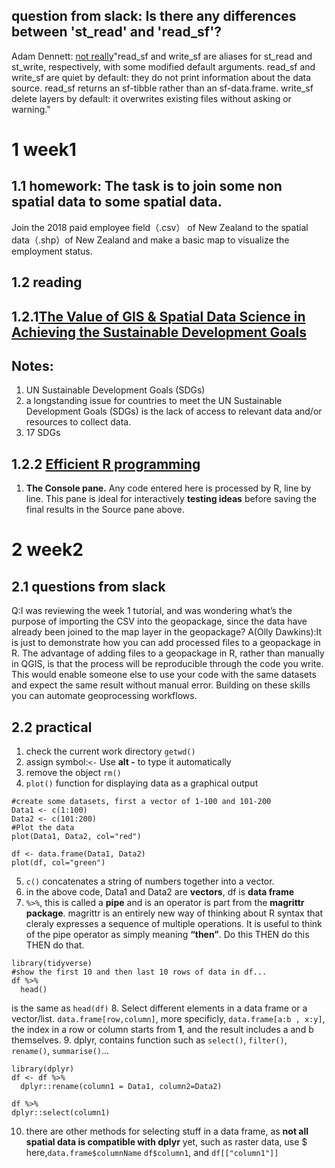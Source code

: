 ## question from slack: Is there any differences between 'st_read' and 'read_sf'?

Adam Dennett: [not really](https://r-spatial.github.io/sf/reference/st_read.html)"read_sf and write_sf are aliases for st_read and st_write, respectively, with some modified default arguments. read_sf and write_sf are quiet by default: they do not print information about the data source. read_sf returns an sf-tibble rather than an sf-data.frame. write_sf delete layers by default: it overwrites existing files without asking or warning."

# 1 week1
## 1.1 homework: The task is to join some non spatial data to some spatial data.
Join the 2018 paid employee field（.csv） of New Zealand  to the spatial data（.shp）of New Zealand and make a basic map to visualize the employment status.

## 1.2 reading
## 1.2.1[The Value of GIS & Spatial Data Science in Achieving the Sustainable Development Goals](https://complexsystemstheory.net/2020/09/23/gis-and-the-sustainable-development-goals/)
## Notes: 
  1. UN Sustainable Development Goals (SDGs)
  2. a longstanding issue for countries to meet the UN Sustainable Development Goals (SDGs) is the lack of access to relevant data and/or resources to collect data.
  3. 17 SDGs

## 1.2.2 [Efficient R programming](https://csgillespie.github.io/efficientR/)
  1. **The Console pane.** Any code entered here is processed by R, line by line. This pane is ideal for interactively **testing ideas** before saving the final results in the Source pane above.



# 2 week2
## 2.1 questions from slack
Q:I was reviewing the week 1 tutorial, and was wondering what’s the purpose of importing the CSV into the geopackage, since the data have already been joined to the map layer in the geopackage?
A(Olly Dawkins):It is just to demonstrate how you can add processed files to a geopackage in R. The advantage of adding files to a geopackage in R, rather than manually in QGIS, is that the process will be reproducible through the code you write. This would enable someone else to use your code with the same datasets and expect the same result without manual error. Building on these skills you can automate geoprocessing workflows.

## 2.2 practical
1. check the current work directory `getwd()`
2. assign symbol:`<-` Use **alt -** to type it automatically
3. remove the object `rm()`
4.  `plot()` function for displaying data as a graphical output
```
#create some datasets, first a vector of 1-100 and 101-200
Data1 <- c(1:100)
Data2 <- c(101:200)
#Plot the data
plot(Data1, Data2, col="red")
```
```
df <- data.frame(Data1, Data2)
plot(df, col="green")
```
5. `c()` concatenates a string of numbers together into a vector.
6.  in the above code, Data1 and Data2 are **vectors**, df is **data frame**
7. `%>%`, this is called a **pipe** and is an operator is part from the **magrittr package**. magrittr is an entirely new way of thinking about R syntax that cleraly expresses a sequence of multiple operations. It is useful to think of the pipe operator as simply meaning **“then”**. Do this THEN do this THEN do that.
```
library(tidyverse)
#show the first 10 and then last 10 rows of data in df...
df %>%
  head()
```
is the same as `head(df)`
8. Select different elements in a data frame or a vector/list. `data.frame[row,column]`, more specificly, `data.frame[a:b , x:y]`, the index in a row or column starts from **1**, and the result includes a and b themselves.
9. dplyr, contains function such as `select()`, `filter()`, `rename()`, `summarise()`...
```
library(dplyr)
df <- df %>%
  dplyr::rename(column1 = Data1, column2=Data2)
  ```
  ```
  df %>% 
  dplyr::select(column1)
  ```
10. there are other methods for selecting stuff in a data frame, as **not all spatial data is compatible with dplyr** yet, such as raster data, use $ here,`data.frame$columnName`
`df$column1`, and `df[["column1"]]`
